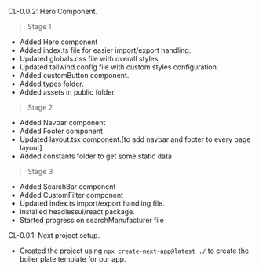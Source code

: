 CL-0.0.2: Hero Component.
>Stage 1
- Added Hero component
- Added index.ts file for easier import/export handling.
- Updated globals.css file with overall styles.
- Updated tailwind.config file with custom styles configuration.
- Added customButton component.
- Added types folder.
- Added assets in public folder.

>Stage 2
- Added Navbar component
- Added Footer component
- Updated layout.tsx component.[to add navbar and footer to every page layout]
- Added constants folder to get some static data

>Stage 3
- Added SearchBar component
- Added CustomFilter component
- Updated index.ts import/export handling file.
- Installed headlessui/react package.
- Started progress on searchManufacturer file

CL-0.0.1: Next project setup.
- Created the project using ```npx create-next-app@latest ./``` to create the boiler plate template for our app.